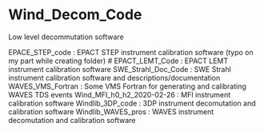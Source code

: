 # Wind_Decom_Code
Low level decommutation software

EPACE_STEP_code            :  EPACT STEP instrument calibration software (typo on my part while creating folder) #
EPACT_LEMT_Code            :  EPACT LEMT instrument calibration software
SWE_Strahl_Doc_Code        :  SWE Strahl instrument calibration software and descriptions/documentation
WAVES_VMS_Fortran          :  Some VMS Fortran for generating and  calibrating WAVES TDS events
Wind_MFI_h0_h2_2020-02-26  :  MFI instrument calibration software
Windlib_3DP_code           :  3DP instrument decomutation and calibration software
Windlib_WAVES_pros         :  WAVES instrument decomutation and calibration software

